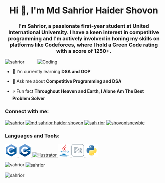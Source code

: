 
<h1 align="center">Hi 👋, I'm Md Sahrior Haider Shovon</h1>
<h3 align="center">I'm Sahrior, a passionate first-year student at United International University. I have a keen interest in competitive programming and I'm actively involved in honing my skills on platforms like Codeforces, where I hold a Green Code rating with a score of 1250+.</h3>
<img align="right" alt="Coding" width="400" src="https://present.readthedocs.io/en/latest/_images/welcome-to-coding.gif">

<p align="left"> <img src="https://komarev.com/ghpvc/?username=sahrior&label=Profile%20views&color=0e75b6&style=flat" alt="sahrior" /> </p>



- 🌱 I’m currently learning **DSA and OOP**

- 💬 Ask me about **Competitive Programming and DSA**

- ⚡ Fun fact **Throughout Heaven and Earth, I Alone Am The Best Problem Solver**

<h3 align="left">Connect with me:</h3>
<p align="left">
<a href="https://twitter.com/sahrior" target="blank"><img align="center" src="https://raw.githubusercontent.com/rahuldkjain/github-profile-readme-generator/master/src/images/icons/Social/twitter.svg" alt="sahrior" height="30" width="40" /></a>
<a href="https://linkedin.com/in/md sahrior haider shovon" target="blank"><img align="center" src="https://raw.githubusercontent.com/rahuldkjain/github-profile-readme-generator/master/src/images/icons/Social/linked-in-alt.svg" alt="md sahrior haider shovon" height="30" width="40" /></a>
<a href="https://fb.com/sah rior" target="blank"><img align="center" src="https://raw.githubusercontent.com/rahuldkjain/github-profile-readme-generator/master/src/images/icons/Social/facebook.svg" alt="sah rior" height="30" width="40" /></a>
<a href="https://codeforces.com/profile/shovonisnewbie" target="blank"><img align="center" src="https://raw.githubusercontent.com/rahuldkjain/github-profile-readme-generator/master/src/images/icons/Social/codeforces.svg" alt="shovonisnewbie" height="30" width="40" /></a>
</p>

<h3 align="left">Languages and Tools:</h3>
<p align="left"> <a href="https://www.cprogramming.com/" target="_blank" rel="noreferrer"> <img src="https://raw.githubusercontent.com/devicons/devicon/master/icons/c/c-original.svg" alt="c" width="40" height="40"/> </a> <a href="https://www.w3schools.com/cpp/" target="_blank" rel="noreferrer"> <img src="https://raw.githubusercontent.com/devicons/devicon/master/icons/cplusplus/cplusplus-original.svg" alt="cplusplus" width="40" height="40"/> </a> <a href="https://www.adobe.com/in/products/illustrator.html" target="_blank" rel="noreferrer"> <img src="https://www.vectorlogo.zone/logos/adobe_illustrator/adobe_illustrator-icon.svg" alt="illustrator" width="40" height="40"/> </a> <a href="https://www.java.com" target="_blank" rel="noreferrer"> <img src="https://raw.githubusercontent.com/devicons/devicon/master/icons/java/java-original.svg" alt="java" width="40" height="40"/> </a> <a href="https://www.photoshop.com/en" target="_blank" rel="noreferrer"> <img src="https://raw.githubusercontent.com/devicons/devicon/master/icons/photoshop/photoshop-line.svg" alt="photoshop" width="40" height="40"/> </a> <a href="https://www.python.org" target="_blank" rel="noreferrer"> <img src="https://raw.githubusercontent.com/devicons/devicon/master/icons/python/python-original.svg" alt="python" width="40" height="40"/> </a> </p>

<p><img align="left" src="https://github-readme-stats.vercel.app/api/top-langs?username=sahrior&show_icons=true&locale=en&layout=compact" alt="sahrior" /></p>

<p>&nbsp;<img align="center" src="https://github-readme-stats.vercel.app/api?username=sahrior&show_icons=true&locale=en" alt="sahrior" /></p>

<p><img align="center" src="https://github-readme-streak-stats.herokuapp.com/?user=sahrior&" alt="sahrior" /></p>

